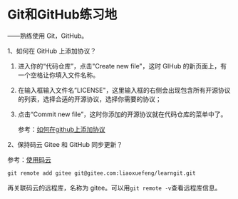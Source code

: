 # Git和GitHub练习地

——熟练使用 Git，GitHub。



1、如何在 GitHub 上添加协议？

1. 进入你的“代码仓库”，点击"Create new file"，这时 GIHub 的新页面上，有一个空格让你填入文件名称。

2. 在输入框输入文件名”LICENSE"，这里输入框的右侧会出现包含所有开源协议的列表，选择合适的开源协议，选择你需要的协议；

3. 点击“Commit new file”，这时你添加的开源协议就在代码仓库的菜单中了。

   参考：[如何在github上添加协议](https://www.jianshu.com/p/e4d6e6a05f14)



2、保持码云 Gitee 和 GitHub 同步更新？

参考：[使用码云](https://www.liaoxuefeng.com/wiki/0013739516305929606dd18361248578c67b8067c8c017b000/00150154460073692d151e784de4d718c67ce836f72c7c4000)

``` xml
git remote add gitee git@gitee.com:liaoxuefeng/learngit.git
```

再关联码云的远程库，名称为 gitee。可以用`git remote -v`查看远程库信息。